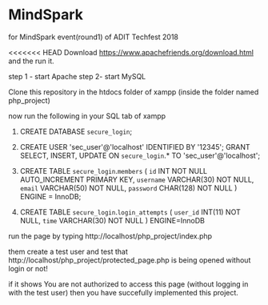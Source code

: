 # MindSpark
for MindSpark event(round1) of ADIT Techfest 2018

<<<<<<< HEAD
Download https://www.apachefriends.org/download.html and the run it.

step 1 - start Apache
step 2-  start MySQL

Clone this repository in the htdocs folder of xampp (inside the folder named php_project)

now run the following in your SQL tab of xampp

1. CREATE DATABASE `secure_login`;

2. CREATE USER 'sec_user'@'localhost' IDENTIFIED BY '12345';
GRANT SELECT, INSERT, UPDATE ON `secure_login`.* TO 'sec_user'@'localhost';

3. CREATE TABLE `secure_login`.`members` (
    `id` INT NOT NULL AUTO_INCREMENT PRIMARY KEY,
    `username` VARCHAR(30) NOT NULL,
    `email` VARCHAR(50) NOT NULL,
    `password` CHAR(128) NOT NULL
) ENGINE = InnoDB;

4. CREATE TABLE `secure_login`.`login_attempts` (
    `user_id` INT(11) NOT NULL,
    `time` VARCHAR(30) NOT NULL
) ENGINE=InnoDB

run the page by typing http://localhost/php_project/index.php

them create a test user and test that http://localhost/php_project/protected_page.php is being opened without login or not!

if it shows You are not authorized to access this page (without logging in with the test user) then you have succefully implemented this project.
